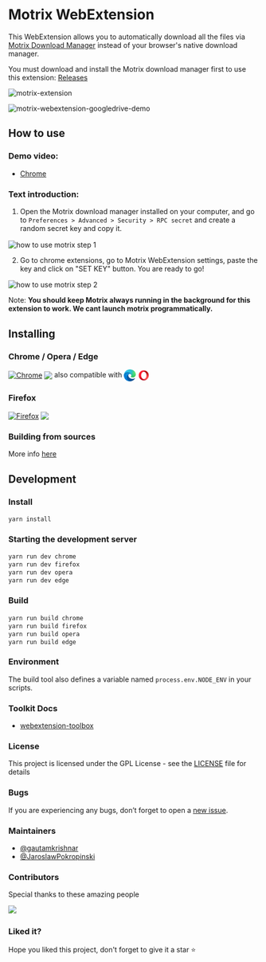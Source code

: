 # Motrix WebExtension

This WebExtension allows you to automatically download all the files via [Motrix Download Manager](https://motrix.app/) instead of your browser's native download manager.

You must download and install the Motrix download manager first to use this extension: [Releases](https://github.com/agalwood/Motrix/releases/latest)

![motrix-extension](https://user-images.githubusercontent.com/8397274/71557256-bed84a80-2a69-11ea-98d9-f2f20d2a0065.gif)

![motrix-webextension-googledrive-demo](https://user-images.githubusercontent.com/76680670/232788367-f8386aa9-eaa6-45f7-8caa-a44dfdd3ec71.gif)


## How to use
### Demo video:
- [Chrome](https://youtu.be/L0cEu-2LpOE)

### Text introduction:
1. Open the Motrix download manager installed on your computer, and go to `Preferences > Advanced > Security > RPC secret` and create a random secret key and copy it.

<img src="https://user-images.githubusercontent.com/8397274/211193332-bc815b60-60a3-445c-bb0b-7547d1974de8.png" alt="how to use motrix step 1" valign="middle">

2. Go to chrome extensions, go to Motrix WebExtension settings, paste the key and click on "SET KEY" button.
You are ready to go!
<img src="https://user-images.githubusercontent.com/8397274/211193337-96f7fa11-e660-48a7-b323-b800a7d64084.png"  alt="how to use motrix step 2" valign="middle">


Note: **You should keep Motrix always running in the background for this extension to work. We cant launch motrix programmatically.**

## Installing

### Chrome / Opera / Edge
[link-chrome]: https://chrome.google.com/webstore/detail/motrix-webextension/djlkbfdlljbachafjmfomhaciglnmkgj 'Version published on Chrome Web Store'

[<img src="https://raw.githubusercontent.com/alrra/browser-logos/90fdf03c/src/chrome/chrome.svg" width="48" alt="Chrome" valign="middle">][link-chrome] [<img valign="middle" src="https://img.shields.io/chrome-web-store/v/djlkbfdlljbachafjmfomhaciglnmkgj.svg?label=%20">][link-chrome] also compatible with [<img src="https://raw.githubusercontent.com/alrra/browser-logos/90fdf03c/src/edge/edge.svg" width="24" alt="Edge" valign="middle">][link-chrome] [<img src="https://raw.githubusercontent.com/alrra/browser-logos/90fdf03c/src/opera/opera.svg" width="24" alt="Opera" valign="middle">][link-chrome]

### Firefox
[link-firefox]: https://addons.mozilla.org/en-US/firefox/addon/motrixwebextension/ 'Version published on Mozilla Add-ons'

[<img src="https://raw.githubusercontent.com/alrra/browser-logos/90fdf03c/src/firefox/firefox.svg" width="48" alt="Firefox" valign="middle">][link-firefox] [<img valign="middle" src="https://img.shields.io/amo/v/motrixwebextension.svg?label=%20">][link-firefox]

### Building from sources
More info [here](installing-via-releases.md)



## Development

### Install
```shell
yarn install
```

### Starting the development server
```shell
yarn run dev chrome
yarn run dev firefox
yarn run dev opera
yarn run dev edge
```

### Build
```shell
yarn run build chrome
yarn run build firefox
yarn run build opera
yarn run build edge
```

### Environment

The build tool also defines a variable named `process.env.NODE_ENV` in your scripts.

### Toolkit Docs
* [webextension-toolbox](https://github.com/HaNdTriX/webextension-toolbox)

### License
This project is licensed under the GPL License - see the [LICENSE](LICENSE) file for details

### Bugs
If you are experiencing any bugs, don’t forget to open a [new issue](https://github.com/gautamkrishnar/motrix-webextension/issues/new).

### Maintainers
- [@gautamkrishnar](https://github.com/gautamkrishnar)
- [@JaroslawPokropinski](https://github.com/JaroslawPokropinski)

### Contributors
Special thanks to these amazing people

<a href="https://github.com/gautamkrishnar/motrix-webextension/graphs/contributors">
  <img src="https://contrib.rocks/image?repo=gautamkrishnar/motrix-webextension" />
</a>

### Liked it?
Hope you liked this project, don't forget to give it a star ⭐
